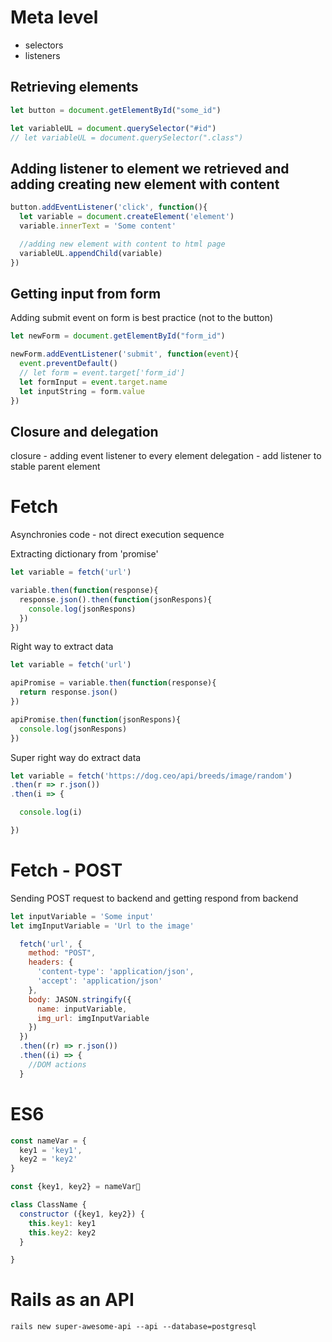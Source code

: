 # Meta level
- selectors
- listeners



## Retrieving elements

```javascript
let button = document.getElementById("some_id")

let variableUL = document.querySelector("#id")
// let variableUL = document.querySelector(".class")
```



## Adding listener to element we retrieved and adding creating new element with content

```javascript
button.addEventListener('click', function(){
  let variable = document.createElement('element')
  variable.innerText = 'Some content'

  //adding new element with content to html page
  variableUL.appendChild(variable)
})
```



## Getting input from form

Adding submit event on form is best practice (not to the button)

```javascript
let newForm = document.getElementById("form_id")

newForm.addEventListener('submit', function(event){
  event.preventDefault()
  // let form = event.target['form_id']
  let formInput = event.target.name
  let inputString = form.value
})
```

## Closure and delegation

closure - adding event listener to every element
delegation - add listener to stable parent element



# Fetch

Asynchronies code - not direct execution sequence

Extracting dictionary from 'promise'

```javascript
let variable = fetch('url')

variable.then(function(response){
  response.json().then(function(jsonRespons){
    console.log(jsonRespons)
  })
})
```

Right way to extract data

```javascript
let variable = fetch('url')

apiPromise = variable.then(function(response){
  return response.json()
})

apiPromise.then(function(jsonRespons){
  console.log(jsonRespons)
})
```

Super right way do extract data

```javascript
let variable = fetch('https://dog.ceo/api/breeds/image/random')
.then(r => r.json())
.then(i => {

  console.log(i)

})
```


# Fetch - POST

Sending POST request to backend and getting respond from backend

```javascript
let inputVariable = 'Some input'
let imgInputVariable = 'Url to the image'

  fetch('url', {
    method: "POST",
    headers: {
      'content-type': 'application/json',
      'accept': 'application/json'
    },
    body: JASON.stringify({
      name: inputVariable,
      img_url: imgInputVariable
    })
  })
  .then((r) => r.json())
  .then((i) => {
    //DOM actions
  }
```

# ES6

```javascript
const nameVar = {
  key1 = 'key1',
  key2 = 'key2'
}

const {key1, key2} = nameVar
```

```javascript
class ClassName {
  constructor ({key1, key2}) {
    this.key1: key1
    this.key2: key2
  }

}
```

# Rails as an API

```
rails new super-awesome-api --api --database=postgresql
```

